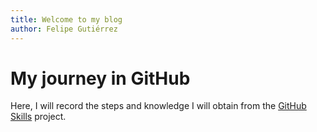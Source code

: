 ```yaml
---
title: Welcome to my blog
author: Felipe Gutiérrez
---
```


# My journey in GitHub

Here, I will record the steps and knowledge I will obtain from the [GitHub Skills](https://skills.github.com/) project.
